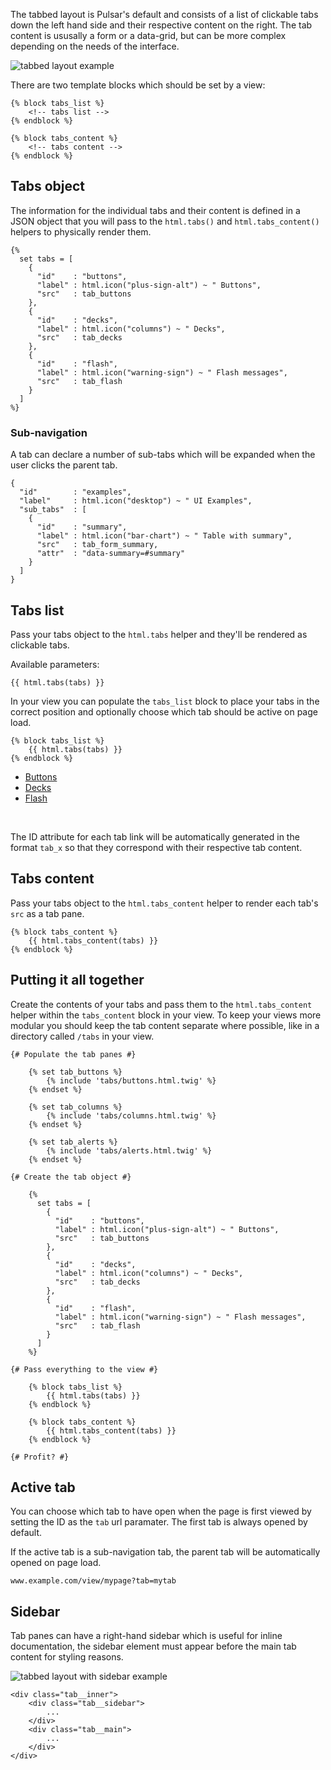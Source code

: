 The tabbed layout is Pulsar's default and consists of a list of clickable tabs down the left hand side and their respective content on the right. The tab content is ususally a form or a data-grid, but can be more complex depending on the needs of the interface.

![tabbed layout example](http://localhost:8000/app/docs/images/layout_tabbed.png)

There are two template blocks which should be set by a view:

    {% block tabs_list %}
        <!-- tabs list -->
    {% endblock %}

    {% block tabs_content %}
        <!-- tabs content -->
    {% endblock %}

## Tabs object

The information for the individual tabs and their content is defined in a JSON object that you will pass to the `html.tabs()` and `html.tabs_content()` helpers to physically render them.


    {%
      set tabs = [
        {
          "id"    : "buttons",
          "label" : html.icon("plus-sign-alt") ~ " Buttons",
          "src"   : tab_buttons
        },
        {
          "id"    : "decks",
          "label" : html.icon("columns") ~ " Decks",
          "src"   : tab_decks
        },
        {
          "id"    : "flash",
          "label" : html.icon("warning-sign") ~ " Flash messages",
          "src"   : tab_flash
        }
      ]
    %}

### Sub-navigation

A tab can declare a number of sub-tabs which will be expanded when the user clicks the parent tab.

    {
      "id"        : "examples",
      "label"     : html.icon("desktop") ~ " UI Examples",
      "sub_tabs"  : [
        {
          "id"    : "summary",
          "label" : html.icon("bar-chart") ~ " Table with summary",
          "src"   : tab_form_summary,
          "attr"  : "data-summary=#summary"
        }
      ]
    }

## Tabs list

Pass your tabs object to the `html.tabs` helper and they'll be rendered as clickable tabs.

Available parameters:

    {{ html.tabs(tabs) }}

In your view you can populate the `tabs_list` block to place your tabs in the correct position and optionally choose which tab should be active on page load.

    {% block tabs_list %}
        {{ html.tabs(tabs) }}
    {% endblock %}

<ul class="tabs__list">
    <li><a href="#buttons" data-toggle="tab"><i class="icon-plus-sign-alt"></i> Buttons</a></li>
    <li class="is-active"><a href="#decks" data-toggle="tab"><i class="icon-columns"></i> Decks</a></li>
    <li><a href="#flash" data-toggle="tab"><i class="icon-warning-sign"></i> Flash</a></li>
</ul>

<br style="clear:both;" />

The ID attribute for each tab link will be automatically generated in the format `tab_x` so that they correspond with their respective tab content.

## Tabs content

Pass your tabs object to the `html.tabs_content` helper to render each tab's `src` as a tab pane.

    {% block tabs_content %}
        {{ html.tabs_content(tabs) }}
    {% endblock %}

## Putting it all together

Create the contents of your tabs and pass them to the `html.tabs_content` helper within the `tabs_content` block in your view. To keep your views more modular you should keep the tab content separate where possible, like in a directory called `/tabs` in your view.

    {# Populate the tab panes #}

        {% set tab_buttons %}
            {% include 'tabs/buttons.html.twig' %}
        {% endset %}

        {% set tab_columns %}
            {% include 'tabs/columns.html.twig' %}
        {% endset %}

        {% set tab_alerts %}
            {% include 'tabs/alerts.html.twig' %}
        {% endset %}

    {# Create the tab object #}

        {%
          set tabs = [
            {
              "id"    : "buttons",
              "label" : html.icon("plus-sign-alt") ~ " Buttons",
              "src"   : tab_buttons
            },
            {
              "id"    : "decks",
              "label" : html.icon("columns") ~ " Decks",
              "src"   : tab_decks
            },
            {
              "id"    : "flash",
              "label" : html.icon("warning-sign") ~ " Flash messages",
              "src"   : tab_flash
            }
          ]
        %}

    {# Pass everything to the view #}

        {% block tabs_list %}
            {{ html.tabs(tabs) }}
        {% endblock %}

        {% block tabs_content %}
            {{ html.tabs_content(tabs) }}
        {% endblock %}

    {# Profit? #}


## Active tab

You can choose which tab to have open when the page is first viewed by setting the ID as the `tab` url paramater. The first tab is always opened by default.

If the active tab is a sub-navigation tab, the parent tab will be automatically opened on page load.

    www.example.com/view/mypage?tab=mytab

## Sidebar

Tab panes can have a right-hand sidebar which is useful for inline documentation, the sidebar element must appear before the main tab content for styling reasons.

![tabbed layout with sidebar example](http://localhost:8000/app/docs/images/layout_tabbed-sidebar.png)

    <div class="tab__inner">
        <div class="tab__sidebar">
            ...
        </div>
        <div class="tab__main">
            ...
        </div>
    </div>
